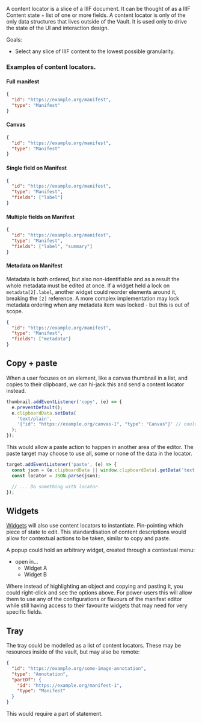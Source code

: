 A content locator is a slice of a IIIF document. It can be thought of as a IIIF Content state + list of one or more fields. A content locator is only of the only data structures that lives outside of the Vault. It is used only to drive the state of the UI and interaction design.

Goals:
* Select any slice of IIIF content to the lowest possible granularity.

### Examples of content locators.


#### Full manifest
```json
{
  "id": "https://example.org/manifest",
  "type": "Manifest"
}
```

#### Canvas
```json
{
  "id": "https://example.org/manifest",
  "type": "Manifest"
}
```

#### Single field on Manifest
```json
{
  "id": "https://example.org/manifest",
  "type": "Manifest",
  "fields": ["label"]
}
```

#### Multiple fields on Manifest
```json
{
  "id": "https://example.org/manifest",
  "type": "Manifest",
  "fields": ["label", "summary"]
}
```

#### Metadata on Manifest
Metadata is both ordered, but also non-identifiable and as a result the whole metadata must be edited at once. If a widget held a lock on `metadata[2].label`, another widget could reorder elements around it, breaking the `[2]` reference. A more complex implementation may lock metadata ordering when any metadata item was locked - but this is out of scope.

```json
{
  "id": "https://example.org/manifest",
  "type": "Manifest",
  "fields": ["metadata"]
}
```


## Copy + paste
When a user focuses on an element, like a canvas thumbnail in a list, and copies to their clipboard, we can hi-jack this and send a content locator instead.

```js
thumbnail.addEventListener('copy', (e) => {
  e.preventDefault();
  e.clipboardData.setData(
    'text/plain', 
    '{"id": "https://example.org/canvas-1", "type": "Canvas"}' // could also have { "fields": ["thumbnail"] }
  );
});
```

This would allow a paste action to happen in another area of the editor. The paste target may choose to use all, some or none of the data in the locator.
```js
target.addEventListener('paste', (e) => {
  const json = (e.clipboardData || window.clipboardData).getData('text');
  const locator = JSON.parse(json);

  // ... Do something with locator.
});
```


## Widgets

[Widgets](Extending-Manifest-Editor#widgets---technical-overview) will also use content locators to instantiate. Pin-pointing which piece of state to edit. This standardisation of content descriptions would allow for contextual actions to be taken, similar to copy and paste.

A popup could hold an arbitrary widget, created through a contextual menu:

- open in...
   - Widget A
   - Widget B

Where instead of highlighting an object and copying and pasting it, you could right-click and see the options above. For power-users this will allow them to use any of the configurations or flavours of the manifest editor while still having access to their favourite widgets that may need for very specific fields.

## Tray

The tray could be modelled as a list of content locators. These may be resources inside of the vault, but may also be remote:
```json
{
  "id": "https://example.org/some-image-annotation",
  "type": "Annotation",
  "partOf": {
    "id": "https://example.org/manifest-1",
    "type": "Manifest"
  }
}
```
This would require a part of statement. 

